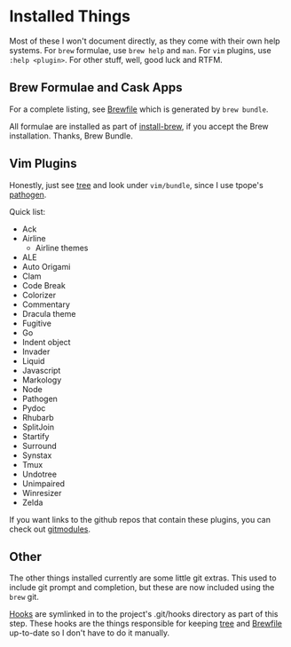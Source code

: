 # Installed Things

Most of these I won't document directly, as they come with their own help
systems. For `brew` formulae, use `brew help` and `man`. For `vim` plugins, use
`:help <plugin>`. For other stuff, well, good luck and RTFM.

## Brew Formulae and Cask Apps

For a complete listing, see [Brewfile](/Brewfile) which is generated by
`brew bundle`.

All formulae are installed as part of
[install-brew](/installers/install-brew.sh), if you accept the Brew
installation. Thanks, Brew Bundle.


## Vim Plugins

Honestly, just see [tree](/docs/tree.md) and look under `vim/bundle`, since I
use tpope's [pathogen](https://github.com/tpope/vim-pathogen).

Quick list:

- Ack
- Airline
  - Airline themes
- ALE
- Auto Origami
- Clam
- Code Break
- Colorizer
- Commentary
- Dracula theme
- Fugitive
- Go
- Indent object
- Invader
- Liquid
- Javascript
- Markology
- Node
- Pathogen
- Pydoc
- Rhubarb
- SplitJoin
- Startify
- Surround
- Synstax
- Tmux
- Undotree
- Unimpaired
- Winresizer
- Zelda

If you want links to the github repos that contain these plugins, you can check
out [gitmodules](/.gitmodules).

## Other

The other things installed currently are some little git extras. This used to
include git prompt and completion, but these are now included using the `brew`
git.

[Hooks](/hooks) are symlinked in to the project's .git/hooks directory as part
of this step. These hooks are the things responsible for keeping
[tree](/docs/tree.md) and [Brewfile](/Brewfile) up-to-date so I don't have
to do it manually.
